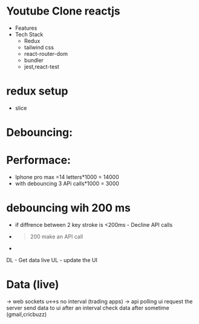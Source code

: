 # Youtube Clone reactjs
 - Features
 - Tech Stack
   - Redux
   - tailwind css
   - react-router-dom
   - bundler
   - jest,react-test
 



# redux setup
- slice


# Debouncing:
  # Performace:
  - Iphone pro max =14 letters*1000 = 14000
  - with debouncing 3 APi calls*1000 = 3000

# debouncing wih 200 ms
- if diffrence between 2 key stroke is <200ms - Decline API calls
- > 200 make an API call
-  


  

<!-- Live chat  infinite scroll >>>>>> pagination -->
<!-- Two ways to handle data  -->
<!-- Challenges of live chat -->
<!-- to get data live -->
<!-- update the UI -->

<!-- challenges -->
DL - Get data live
UL - update the UI

# Data (live)
-> web sockets u↔s no interval (trading apps)
-> api polling  ui request the server send data to ui after an interval
check data after sometime (gmail,cricbuzz)


